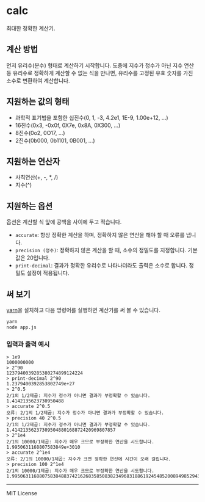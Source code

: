 # calc

최대한 정확한 계산기.

## 계산 방법

먼저 유리수(분수) 형태로 계산하기 시작합니다.
도중에 지수가 정수가 아닌 지수 연산 등 유리수로 정확하게 계산할 수 없는 식을 만나면, 유리수를 고정된 유효 숫자를 가진 소수로 변환하여 계산합니다.

## 지원하는 값의 형태

- 과학적 표기법을 포함한 십진수(0, 1, -3, 4.2e1, 1E-9, 1.00e+12, ...)
- 16진수(0x3, -0x0f, 0X7e, 0x8A, 0X300, ...)
- 8진수(0o2, 0O17, ...)
- 2진수(0b000, 0b1101, 0B001, ...)

## 지원하는 연산자

- 사칙연산(+, -, \*, /)
- 지수(^)

## 지원하는 옵션

옵션은 계산할 식 앞에 공백을 사이에 두고 적습니다.

- `accurate`: 항상 정확한 계산을 하며, 정확하지 않은 연산을 해야 할 때 오류를 냅니다.
- `precision (정수)`: 정확하지 않은 계산을 할 때, 소수의 정밀도를 지정합니다. 기본값은 20입니다.
- `print-decimal`: 결과가 정확한 유리수로 나타나더라도 출력은 소수로 합니다. 정밀도 설정이 적용됩니다.

## 써 보기

[yarn](https://yarnpkg.com/)을 설치하고 다음 명령어를 실행하면 계산기를 써 볼 수 있습니다.

```sh
yarn
node app.js
```

### 입력과 출력 예시

```
> 1e9
1000000000
> 2^90
1237940039285380274899124224
> print-decimal 2^90
1.2379400392853802749e+27
> 2^0.5
2/1의 1/2제곱: 지수가 정수가 아니면 결과가 부정확할 수 있습니다.
1.4142135623730950488
> accurate 2^0.5
오류: 2/1의 1/2제곱: 지수가 정수가 아니면 결과가 부정확할 수 있습니다.
> precision 40 2^0.5
2/1의 1/2제곱: 지수가 정수가 아니면 결과가 부정확할 수 있습니다.
1.41421356237309504880168872420969807857
> 2^1e4
2/1의 10000/1제곱: 지수가 매우 크므로 부정확한 연산을 시도합니다.
1.9950631168807583849e+3010
> accurate 2^1e4
오류: 2/1의 10000/1제곱: 지수가 크면 정확한 연산에 시간이 오래 걸립니다.
> precision 100 2^1e4
2/1의 10000/1제곱: 지수가 매우 크므로 부정확한 연산을 시도합니다.
1.99506311688075838488374216268358508382349683188619245485200894985294388302219466319199616840361946e+3010
```


---


MIT License
